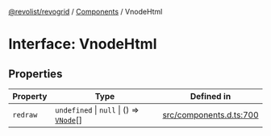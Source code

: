 [@revolist/revogrid](README.md) / [Components](Namespace.Components.md) / VnodeHtml

# Interface: VnodeHtml

## Properties

| Property | Type | Defined in |
| ------ | ------ | ------ |
| `redraw` | `undefined` \| `null` \| () => [`VNode`](Interface.VNode.md)[] | [src/components.d.ts:700](https://github.com/revolist/revogrid/blob/0787a2552cf5bbb21cb9aa4dbfa802d1d65b108b/src/components.d.ts#L700) |
